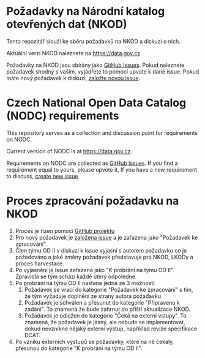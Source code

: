 # Požadavky na Národní katalog otevřených dat (NKOD)
Tento repozitář slouží ke sběru požadavků na NKOD a diskuzi o nich.

Aktuální verzi NKOD naleznete na https://data.gov.cz.

Požadavky na NKOD jsou sbírány jako [GitHub Issues](https://github.com/opendata-mvcr/nkod/issues).
Pokud naleznete požadavek shodný s vaším, vyjádřete to pomocí upvote k dané issue.
Pokud máte nový požadavek k diskuzi, [založte novou issue](https://github.com/opendata-mvcr/nkod/issues/new).

# Czech National Open Data Catalog (NODC) requirements
This repository serves as a collection and discussion point for requirements on NODC.

Current version of NODC is at https://data.gov.cz.

Requirements on NODC are collected as [GitHub Issues](https://github.com/opendata-mvcr/nkod/issues).
If you find a requirement equal to yours, please upvote it,
If you have a new requirement to discuss, [create new issue](https://github.com/opendata-mvcr/nkod/issues/new).

# Proces zpracování požadavku na NKOD
1. Proces je řízen pomocí [GitHub projektu](https://github.com/opendata-mvcr/nkod/projects/1)
2. Pro nový požadavek je [založena issue](https://github.com/opendata-mvcr/nkod/issues/new) a je zařazena jako "Požadavek ke zpracování".
3. Člen týmu OD II v diskuzi k issue vyjasní s autorem požadavku co je požadováno a jaké změny požadavek představuje pro NKOD, LKODy a proces harvestace.
4. Po vyjasnění je issue zařazena jako "K probrání na týmu OD II". Zpravidla se tým schází každé úterý odpoledne.
5. Po probrání na týmu OD II nastane jedna ze 3 možností.
   1. Požadavek se vrací do kategorie "Požadavek ke zpracování" s tím, že tým vyžaduje doplnění ze strany autora požadavku
   2. Požadavek je schválen a přesunut do kategorie "Připraveno k zadání". To znamená že bude zahrnut do příští aktualizace NKOD.
   3. Požadavek je odložen do kategorie "Čeká na externí vstupy". To znamená, že požadavek je jasný, ale nebude se implementovat, dokud nevznikne nějaký externí výstup, například revize specifikace DCAT.
6. Po vzniku externích výstupů se požadavky, které na ně čekaly, přesunou do kategorie "K probrání na týmu OD II".
